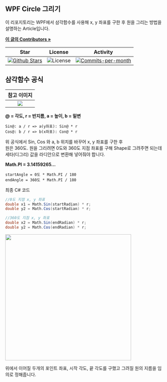 ## WPF Circle 그리기
이 리포지토리는 WPF에서 삼각함수를 사용해 x, y 좌표를 구한 후 원을 그리는 방법을 설명하는 Article입니다.

<a href="https://github.com/devncore/devncore"><strong>이 글의 Contributors »</strong></a>
  
| Star | License | Activity |
|:----:|:-------:|:--------:|
| <a href="https://github.com/devncore/docs/stargazers"><img src="https://img.shields.io/github/stars/devncore/docs" alt="Github Stars"></a> | <img src="https://img.shields.io/github/license/devncore/docs" alt="License"> | <a href="https://github.com/devncore/docs/pulse"><img src="https://img.shields.io/github/commit-activity/m/devncore/docs" alt="Commits-per-month"></a> |

## 삼각함수 공식

| 참고 이미지 |
|:-----:|
| <img src="https://user-images.githubusercontent.com/68521148/145054110-4aaf0d61-41d9-4711-ae24-b535efa27ebb.png"></img> |

**@ = 각도, r = 반지름, a = 높이, b = 밑변**

```
Sin@: a / r => a(y좌표): Sin@ * r
Cos@: b / r => b(x좌표): Con@ * r
```

위 공식에서 Sin, Cos 와 a, b 위치를 바꾸어 x, y 좌표를 구한 후    
원은 360도. 원을 그리려면 0도와 360도 지점 좌표를 구해 Shape로 그려주면 되는데
세타(디그리) 값을 라디안으로 변환해 넣어줘야 합니다.

**Math.PI = 3.14159265...** 

```
startAngle = 0도 * Math.PI / 180
endAngle = 360도 * Math.PI / 180
```

최종 C# 코드

```C#
//0도 지점 x, y 좌표
double x1 = Math.Sin(startRadian) * r;
double y2 = Math.Cos(startRadian) * r;

//360도 지점 x, y 좌표
double x2 = Math.Sin(endRadian) * r;
double y2 = Math.Cos(endRadian) * r;
```

<img src="https://user-images.githubusercontent.com/68521148/145227901-0dd26880-6cc0-4005-921d-bf6d1e929e41.png" width="400" height="400"></img>

위에서 이어질 두개의 포인트 좌표, 시작 각도, 끝 각도를 구했고 그려질 원의 지름을 임의로 정해줍니다.





